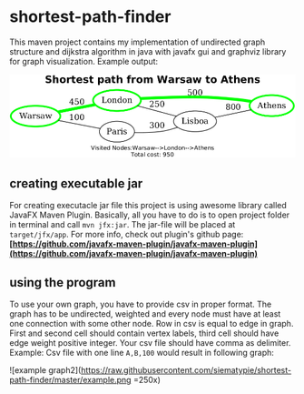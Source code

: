 # shortest-path-finder
This maven project contains my implementation of undirected graph structure and dijkstra algorithm in java with javafx gui and graphviz library for graph visualization. Example output:

![example graph](https://raw.githubusercontent.com/siematypie/shortest-path-finder/master/example1.png)

## creating executable jar
For creating executacle jar file this project is using awesome library called JavaFX Maven Plugin. Basically, all you have to do is to open project folder in terminal and call `mvn jfx:jar`. The jar-file will be placed at `target/jfx/app`. For more info, check out plugin's github page:
**[https://github.com/javafx-maven-plugin/javafx-maven-plugin](https://github.com/javafx-maven-plugin/javafx-maven-plugin)**

## using the program
To use your own graph, you have to provide csv in proper format. The graph has to be undirected, weighted and every node must have at least one connection with some other node.
Row in csv is equal to edge in graph. First and second cell should contain vertex labels, third cell should have edge weight positive integer. Your csv file should have comma as delimiter. 
Example: Csv file with one line `A,B,100` would result in following graph:

![example graph2](https://raw.githubusercontent.com/siematypie/shortest-path-finder/master/example.png =250x)

